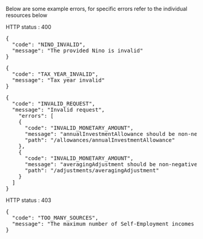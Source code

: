 Below are some example errors, for specific errors refer to the individual resources below 


HTTP status : 400
<pre class="snippet--block code_text">
{
  "code": "NINO_INVALID",
  "message": "The provided Nino is invalid"
}
</pre>

<pre class="snippet--block code_text">
{
  "code": "TAX_YEAR_INVALID",
  "message": "Tax year invalid"
}
</pre>

<pre class="snippet--block code_text">
{
  "code": "INVALID_REQUEST",
  "message": "Invalid request",
    "errors": [
    {
      "code": "INVALID_MONETARY_AMOUNT",
      "message": "annualInvestmentAllowance should be non-negative number up to 2 decimal values",
      "path": "/allowances/annualInvestmentAllowance"
    },
    {
      "code": "INVALID_MONETARY_AMOUNT",
      "message": "averagingAdjustment should be non-negative number up to 2 decimal values",
      "path": "/adjustments/averagingAdjustment"
    }
  ]
}
</pre>



HTTP status : 403
<pre class="snippet--block code_text">
{
  "code": "TOO_MANY_SOURCES",
  "message": "The maximum number of Self-Employment incomes sources is 1"
}
</pre>



